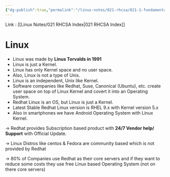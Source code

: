 ```yaml
---
{"dg-publish":true,"permalink":"/linux-notes/021-rhcsa/021-1-fundamentals-of-computer/021-1-3-what-is-linux/","noteIcon":"","created":"2023-10-07T13:47:51.335+05:30","updated":"2023-10-14T17:25:58.064+05:30"}
---
```


Link : [[Linux Notes/021 RHCSA Index\|021 RHCSA Index]]
# Linux
- Linux was made by **Linus Torvalds in 1991**
- Linux is just a Kernel.
- Linux has only Kernel space and no user space.
- Also, Linux is not a type of Unix.
- Linux is an independent, Unix like Kernel.
- Software companies like Redhat, Suse, Canonical (Ubuntu), etc. create user space on top of Linux Kernel and covert it into an Operating System.
- Redhat Linux is an OS, but Linux is just a Kernel.
- Latest Stable Redhat Linux version is RHEL 9.x with Kernel version 5.x
- Also in smartphones we have Android Operating System with Linux Kernel.

<style> .container {font-family: sans-serif; text-align: center;} .button-wrapper button {z-index: 1;height: 40px; width: 100px; margin: 10px;padding: 5px;} .excalidraw .App-menu_top .buttonList { display: flex;} .excalidraw-wrapper { height: 800px; margin: 50px; position: relative;} :root[dir="ltr"] .excalidraw .layer-ui__wrapper .zen-mode-transition.App-menu_bottom--transition-left {transform: none;} </style><script src="https://cdn.jsdelivr.net/npm/react@17/umd/react.production.min.js"></script><script src="https://cdn.jsdelivr.net/npm/react-dom@17/umd/react-dom.production.min.js"></script><script type="text/javascript" src="https://cdn.jsdelivr.net/npm/@excalidraw/excalidraw@0/dist/excalidraw.production.min.js"></script><div id="Redhat_Chainexcalidraw.md1"></div><script>(function(){const InitialData={"type":"excalidraw","version":2,"source":"https://github.com/zsviczian/obsidian-excalidraw-plugin/releases/tag/1.9.19","elements":[{"id":"YbbLjGRp","type":"text","x":-227.6666259765625,"y":-143.4947967529297,"width":158.93988037109375,"height":25,"angle":0,"strokeColor":"#e03131","backgroundColor":"transparent","fillStyle":"hachure","strokeWidth":1,"strokeStyle":"solid","roughness":1,"opacity":100,"groupIds":[],"frameId":null,"roundness":null,"seed":1371995367,"version":121,"versionNonce":9811529,"isDeleted":false,"boundElements":[{"id":"8eeKNOlC1F50OK21FTbVj","type":"arrow"}],"updated":1694691947891,"link":null,"locked":false,"text":"Redhat Company","rawText":"Redhat Company","fontSize":20,"fontFamily":1,"textAlign":"left","verticalAlign":"top","baseline":17,"containerId":null,"originalText":"Redhat Company","lineHeight":1.25},{"id":"8eeKNOlC1F50OK21FTbVj","type":"arrow","x":-198.2154318562117,"y":-104.82809448242186,"width":57.14569976416533,"height":41.58953450242768,"angle":0,"strokeColor":"#1e1e1e","backgroundColor":"transparent","fillStyle":"hachure","strokeWidth":1,"strokeStyle":"solid","roughness":1,"opacity":100,"groupIds":[],"frameId":null,"roundness":{"type":2},"seed":1295830759,"version":926,"versionNonce":754739529,"isDeleted":false,"boundElements":null,"updated":1694691814756,"link":null,"locked":false,"points":[[0,0],[2.14701585237637,38.004469141070345],[57.14569976416533,41.58953450242768]],"lastCommittedPoint":null,"startBinding":{"elementId":"YbbLjGRp","focus":0.6422985636887499,"gap":13.666702270507827},"endBinding":{"elementId":"vScspByA","focus":-0.4373781130083322,"gap":7.403045080327615},"startArrowhead":null,"endArrowhead":"arrow"},{"id":"vScspByA","type":"text","x":-133.66668701171875,"y":-74.16146850585938,"width":357.8396911621094,"height":25,"angle":0,"strokeColor":"#2f9e44","backgroundColor":"transparent","fillStyle":"hachure","strokeWidth":1,"strokeStyle":"solid","roughness":1,"opacity":100,"groupIds":[],"frameId":null,"roundness":null,"seed":961290121,"version":276,"versionNonce":1706129417,"isDeleted":false,"boundElements":[{"id":"8eeKNOlC1F50OK21FTbVj","type":"arrow"},{"id":"ObuUkx5nDxvoU0hTsxDqd","type":"arrow"}],"updated":1694691951083,"link":null,"locked":false,"text":"Centos stream (free & open source)","rawText":"Centos stream (free & open source)","fontSize":20,"fontFamily":1,"textAlign":"left","verticalAlign":"top","baseline":17,"containerId":null,"originalText":"Centos stream (free & open source)","lineHeight":1.25},{"type":"arrow","version":1032,"versionNonce":2034148553,"isDeleted":false,"id":"ObuUkx5nDxvoU0hTsxDqd","fillStyle":"hachure","strokeWidth":1,"strokeStyle":"solid","roughness":1,"opacity":100,"angle":0,"x":-104.48749255930619,"y":-40.568162599541495,"strokeColor":"#1e1e1e","backgroundColor":"transparent","width":57.14569976416533,"height":41.58953450242768,"seed":1854733513,"groupIds":[],"frameId":null,"roundness":{"type":2},"boundElements":[],"updated":1694691870104,"link":null,"locked":false,"startBinding":{"elementId":"vScspByA","focus":0.8402585185612689,"gap":8.59330590631788},"endBinding":{"elementId":"OoTPyYsL","focus":-0.4018004526418183,"gap":13.341792795140861},"lastCommittedPoint":null,"startArrowhead":null,"endArrowhead":"arrow","points":[[0,0],[2.14701585237637,38.004469141070345],[57.14569976416533,41.58953450242768]]},{"id":"OoTPyYsL","type":"text","x":-34,"y":-10.161468505859375,"width":280.55975341796875,"height":25,"angle":0,"strokeColor":"#1971c2","backgroundColor":"transparent","fillStyle":"hachure","strokeWidth":1,"strokeStyle":"solid","roughness":1,"opacity":100,"groupIds":[],"frameId":null,"roundness":null,"seed":372304327,"version":84,"versionNonce":144165321,"isDeleted":false,"boundElements":[{"id":"ObuUkx5nDxvoU0hTsxDqd","type":"arrow"},{"id":"uwJZf2vyJcy1ae1cFqHBG","type":"arrow"}],"updated":1694691953611,"link":null,"locked":false,"text":"Fedora (free & open source)","rawText":"Fedora (free & open source)","fontSize":20,"fontFamily":1,"textAlign":"left","verticalAlign":"top","baseline":17,"containerId":null,"originalText":"Fedora (free & open source)","lineHeight":1.25},{"type":"arrow","version":958,"versionNonce":1841598921,"isDeleted":false,"id":"uwJZf2vyJcy1ae1cFqHBG","fillStyle":"hachure","strokeWidth":1,"strokeStyle":"solid","roughness":1,"opacity":100,"angle":0,"x":-9.154118535868694,"y":28.098524412177255,"strokeColor":"#1e1e1e","backgroundColor":"transparent","width":57.14569976416533,"height":41.58953450242768,"seed":2145979753,"groupIds":[],"frameId":null,"roundness":{"type":2},"boundElements":[],"updated":1694691914692,"link":null,"locked":false,"startBinding":{"elementId":"OoTPyYsL","focus":0.8290839793920972,"gap":13.25999291803663},"endBinding":{"elementId":"u9HprS2z","focus":-0.35617632347326295,"gap":12.008418771703361},"lastCommittedPoint":null,"startArrowhead":null,"endArrowhead":"arrow","points":[[0,0],[2.14701585237637,38.004469141070345],[57.14569976416533,41.58953450242768]]},{"id":"u9HprS2z","type":"text","x":60,"y":57.171875,"width":174.09986877441406,"height":25,"angle":0,"strokeColor":"#f08c00","backgroundColor":"transparent","fillStyle":"hachure","strokeWidth":1,"strokeStyle":"solid","roughness":1,"opacity":100,"groupIds":[],"frameId":null,"roundness":null,"seed":1488469991,"version":50,"versionNonce":1139059593,"isDeleted":false,"boundElements":[{"id":"uwJZf2vyJcy1ae1cFqHBG","type":"arrow"}],"updated":1694691956138,"link":null,"locked":false,"text":"RHEL (commercial)","rawText":"RHEL (commercial)","fontSize":20,"fontFamily":1,"textAlign":"left","verticalAlign":"top","baseline":17,"containerId":null,"originalText":"RHEL (commercial)","lineHeight":1.25},{"id":"9Pp39tmr","type":"text","x":75,"y":90.50521850585938,"width":153.85986328125,"height":25,"angle":0,"strokeColor":"#6741d9","backgroundColor":"transparent","fillStyle":"hachure","strokeWidth":1,"strokeStyle":"solid","roughness":1,"opacity":100,"groupIds":[],"frameId":null,"roundness":null,"seed":1490672807,"version":54,"versionNonce":2067012937,"isDeleted":false,"boundElements":null,"updated":1694691963827,"link":null,"locked":false,"text":"non open source","rawText":"non open source","fontSize":20,"fontFamily":1,"textAlign":"left","verticalAlign":"top","baseline":17,"containerId":null,"originalText":"non open source","lineHeight":1.25}],"appState":{"theme":"dark","viewBackgroundColor":"#ffffff","currentItemStrokeColor":"#6741d9","currentItemBackgroundColor":"transparent","currentItemFillStyle":"hachure","currentItemStrokeWidth":1,"currentItemStrokeStyle":"solid","currentItemRoughness":1,"currentItemOpacity":100,"currentItemFontFamily":1,"currentItemFontSize":20,"currentItemTextAlign":"left","currentItemStartArrowhead":null,"currentItemEndArrowhead":"arrow","scrollX":258,"scrollY":297.171875,"zoom":{"value":1},"currentItemRoundness":"round","gridSize":null,"gridColor":{"Bold":"#C9C9C9FF","Regular":"#EDEDEDFF"},"currentStrokeOptions":null,"previousGridSize":null,"frameRendering":{"enabled":true,"clip":true,"name":true,"outline":true}},"files":{}};InitialData.scrollToContent=true;App=()=>{const e=React.useRef(null),t=React.useRef(null),[n,i]=React.useState({width:void 0,height:void 0});return React.useEffect(()=>{i({width:t.current.getBoundingClientRect().width,height:t.current.getBoundingClientRect().height});const e=()=>{i({width:t.current.getBoundingClientRect().width,height:t.current.getBoundingClientRect().height})};return window.addEventListener("resize",e),()=>window.removeEventListener("resize",e)},[t]),React.createElement(React.Fragment,null,React.createElement("div",{className:"excalidraw-wrapper",ref:t},React.createElement(ExcalidrawLib.Excalidraw,{ref:e,width:n.width,height:n.height,initialData:InitialData,viewModeEnabled:!0,zenModeEnabled:!0,gridModeEnabled:!1})))},excalidrawWrapper=document.getElementById("Redhat_Chainexcalidraw.md1");ReactDOM.render(React.createElement(App),excalidrawWrapper);})();</script>

&rarr; Redhat provides Subscription based product with **24/7 Vendor help/ Support** with Official Update.

&rarr; Linux Distros like centos & Fedora are community based which is not provided by Redhat

&rarr; 80% of Companies use Redhat as their core servers and if they want to reduce some costs they use free Linux based Operating System (not on there core servers)


<div id="Server_Chainexcalidraw.md2"></div><script>(function(){const InitialData={"type":"excalidraw","version":2,"source":"https://github.com/zsviczian/obsidian-excalidraw-plugin/releases/tag/1.9.19","elements":[{"type":"rectangle","version":36,"versionNonce":759329767,"isDeleted":false,"id":"ogBIUXe0SRs-fzQmZFziH","fillStyle":"hachure","strokeWidth":1,"strokeStyle":"solid","roughness":1,"opacity":100,"angle":0,"x":-207,"y":-160.828125,"strokeColor":"#1e1e1e","backgroundColor":"transparent","width":57.3333740234375,"height":50,"seed":1809397383,"groupIds":[],"frameId":null,"roundness":{"type":3},"boundElements":[],"updated":1694692368283,"link":null,"locked":false},{"type":"rectangle","version":44,"versionNonce":1027851305,"isDeleted":false,"id":"3UdNZ__M84yVX7MyZZ1ZC","fillStyle":"hachure","strokeWidth":1,"strokeStyle":"solid","roughness":1,"opacity":100,"angle":0,"x":-138.00006103515625,"y":-160.1614532470703,"strokeColor":"#1e1e1e","backgroundColor":"transparent","width":57.3333740234375,"height":50,"seed":743374825,"groupIds":[],"frameId":null,"roundness":{"type":3},"boundElements":[],"updated":1694692394149,"link":null,"locked":false},{"type":"rectangle","version":80,"versionNonce":380402785,"isDeleted":false,"id":"D9sJ9UbkAoHP3lIVI7ahZ","fillStyle":"hachure","strokeWidth":1,"strokeStyle":"solid","roughness":1,"opacity":100,"angle":0,"x":-65.66668701171875,"y":-159.4947967529297,"strokeColor":"#1e1e1e","backgroundColor":"transparent","width":57.3333740234375,"height":50,"seed":1711651977,"groupIds":[],"frameId":null,"roundness":{"type":3},"boundElements":[],"updated":1696585121180,"link":null,"locked":false},{"type":"rectangle","version":90,"versionNonce":1359732329,"isDeleted":false,"id":"CE7dPAKoVR3WxwWWjvp4P","fillStyle":"hachure","strokeWidth":1,"strokeStyle":"solid","roughness":1,"opacity":100,"angle":0,"x":8.33331298828125,"y":-158.49478149414062,"strokeColor":"#1e1e1e","backgroundColor":"transparent","width":57.3333740234375,"height":50,"seed":717372713,"groupIds":[],"frameId":null,"roundness":{"type":3},"boundElements":[],"updated":1694692404110,"link":null,"locked":false},{"type":"rectangle","version":82,"versionNonce":981328617,"isDeleted":false,"id":"o4LK2stVNmeHdZgiGWiwg","fillStyle":"hachure","strokeWidth":1,"strokeStyle":"solid","roughness":1,"opacity":100,"angle":0,"x":-234,"y":36.171905517578125,"strokeColor":"#1e1e1e","backgroundColor":"transparent","width":57.3333740234375,"height":50,"seed":361408583,"groupIds":[],"frameId":null,"roundness":{"type":3},"boundElements":[],"updated":1694692775978,"link":null,"locked":false},{"type":"rectangle","version":90,"versionNonce":1343940617,"isDeleted":false,"id":"HPX3-O6bXx4ZX42eIw9-P","fillStyle":"hachure","strokeWidth":1,"strokeStyle":"solid","roughness":1,"opacity":100,"angle":0,"x":-163.00006103515625,"y":32.838531494140625,"strokeColor":"#1e1e1e","backgroundColor":"transparent","width":57.3333740234375,"height":50,"seed":875600295,"groupIds":[],"frameId":null,"roundness":{"type":3},"boundElements":[],"updated":1694692779328,"link":null,"locked":false},{"type":"rectangle","version":109,"versionNonce":1772982569,"isDeleted":false,"id":"TRq5_YpcN7xc7evVdkHY0","fillStyle":"hachure","strokeWidth":1,"strokeStyle":"solid","roughness":1,"opacity":100,"angle":0,"x":-96,"y":32.171875,"strokeColor":"#1e1e1e","backgroundColor":"transparent","width":57.3333740234375,"height":50,"seed":1906804487,"groupIds":[],"frameId":null,"roundness":{"type":3},"boundElements":[],"updated":1694692781576,"link":null,"locked":false},{"type":"rectangle","version":123,"versionNonce":1652117673,"isDeleted":false,"id":"pWMMMyosYPTMWV2ok5RXh","fillStyle":"hachure","strokeWidth":1,"strokeStyle":"solid","roughness":1,"opacity":100,"angle":0,"x":-28.66668701171875,"y":29.50518798828125,"strokeColor":"#1e1e1e","backgroundColor":"transparent","width":57.3333740234375,"height":50,"seed":21033063,"groupIds":[],"frameId":null,"roundness":{"type":3},"boundElements":[],"updated":1694692785208,"link":null,"locked":false},{"type":"rectangle","version":144,"versionNonce":1894353647,"isDeleted":false,"id":"MGuAe-MTRBXnPL3bgeCeN","fillStyle":"hachure","strokeWidth":1,"strokeStyle":"solid","roughness":1,"opacity":100,"angle":0,"x":40.33331298828125,"y":27.83856201171875,"strokeColor":"#1e1e1e","backgroundColor":"transparent","width":57.3333740234375,"height":50,"seed":1975408071,"groupIds":[],"frameId":null,"roundness":{"type":3},"boundElements":[],"updated":1696585143852,"link":null,"locked":false},{"type":"line","version":82,"versionNonce":1733740551,"isDeleted":false,"id":"FaI-nJSdXRWbmDg1SuLdY","fillStyle":"hachure","strokeWidth":1,"strokeStyle":"solid","roughness":0,"opacity":100,"angle":0,"x":80.33349609375,"y":-132.1614532470703,"strokeColor":"#1e1e1e","backgroundColor":"transparent","width":44.6666259765625,"height":0.6666717529296875,"seed":743133225,"groupIds":[],"frameId":null,"roundness":{"type":2},"boundElements":[],"updated":1694692808277,"link":null,"locked":false,"startBinding":null,"endBinding":null,"lastCommittedPoint":null,"startArrowhead":null,"endArrowhead":null,"points":[[0,0],[44.6666259765625,-0.6666717529296875]]},{"type":"text","version":46,"versionNonce":1125533543,"isDeleted":false,"id":"VV1izyNV","fillStyle":"hachure","strokeWidth":1,"strokeStyle":"solid","roughness":0,"opacity":100,"angle":0,"x":133,"y":-148.828125,"strokeColor":"#1e1e1e","backgroundColor":"transparent","width":279.0597839355469,"height":25,"seed":1436654729,"groupIds":[],"frameId":null,"roundness":null,"boundElements":[],"updated":1694692823835,"link":null,"locked":false,"fontSize":20,"fontFamily":1,"text":"core servers based on RHEL","rawText":"core servers based on RHEL","textAlign":"left","verticalAlign":"top","containerId":null,"originalText":"core servers based on RHEL","lineHeight":1.25,"baseline":17},{"type":"line","version":24,"versionNonce":1948973961,"isDeleted":false,"id":"5-69k5-viumJtbjxXcspO","fillStyle":"hachure","strokeWidth":1,"strokeStyle":"solid","roughness":0,"opacity":100,"angle":0,"x":119,"y":52.505218505859375,"strokeColor":"#1e1e1e","backgroundColor":"transparent","width":50,"height":1.333343505859375,"seed":1929042343,"groupIds":[],"frameId":null,"roundness":{"type":2},"boundElements":[],"updated":1694692828400,"link":null,"locked":false,"startBinding":null,"endBinding":null,"lastCommittedPoint":null,"startArrowhead":null,"endArrowhead":null,"points":[[0,0],[50,-1.333343505859375]]},{"type":"text","version":105,"versionNonce":157532393,"isDeleted":false,"id":"YIul3yhB","fillStyle":"hachure","strokeWidth":1,"strokeStyle":"solid","roughness":0,"opacity":100,"angle":0,"x":179.6666259765625,"y":18.838531494140625,"strokeColor":"#1e1e1e","backgroundColor":"transparent","width":223.4197998046875,"height":75,"seed":62433223,"groupIds":[],"frameId":null,"roundness":null,"boundElements":[],"updated":1694692879666,"link":null,"locked":false,"fontSize":20,"fontFamily":1,"text":"community based like\nfedora, ubuntu\n(free and open source)","rawText":"community based like\nfedora, ubuntu\n(free and open source)","textAlign":"left","verticalAlign":"top","containerId":null,"originalText":"community based like\nfedora, ubuntu\n(free and open source)","lineHeight":1.25,"baseline":67},{"type":"arrow","version":499,"versionNonce":2136257665,"isDeleted":false,"id":"tlqclGkAJ_tDaMNvGTIgG","fillStyle":"hachure","strokeWidth":1,"strokeStyle":"solid","roughness":0,"opacity":100,"angle":0,"x":-71.35353088378906,"y":-89.42069244384766,"strokeColor":"#1e1e1e","backgroundColor":"transparent","width":112.17355346679688,"height":96.39915466308594,"seed":538846351,"groupIds":[],"frameId":null,"roundness":{"type":2},"boundElements":[],"updated":1696585121180,"link":null,"locked":false,"startBinding":null,"endBinding":null,"lastCommittedPoint":null,"startArrowhead":"triangle","endArrowhead":"triangle","points":[[0,0],[-9.201751708984375,59.15403747558594],[-102.09547424316406,60.46856689453125],[-112.17355346679688,96.39915466308594]]},{"type":"arrow","version":380,"versionNonce":96730319,"isDeleted":false,"id":"DxsyrPa1eE5rVfRgCEnCR","fillStyle":"hachure","strokeWidth":1,"strokeStyle":"solid","roughness":0,"opacity":100,"angle":0,"x":-79.67890930175781,"y":-29.82848358154297,"strokeColor":"#1e1e1e","backgroundColor":"transparent","width":126.19525146484375,"height":38.121490478515625,"seed":805992111,"groupIds":[],"frameId":null,"roundness":{"type":2},"boundElements":[],"updated":1696585143852,"link":null,"locked":false,"startBinding":null,"endBinding":null,"lastCommittedPoint":null,"startArrowhead":null,"endArrowhead":"triangle","points":[[0,0],[112.173583984375,0],[126.19525146484375,38.121490478515625]]}],"appState":{"theme":"dark","viewBackgroundColor":"#ffffff","currentItemStrokeColor":"#1e1e1e","currentItemBackgroundColor":"transparent","currentItemFillStyle":"hachure","currentItemStrokeWidth":1,"currentItemStrokeStyle":"solid","currentItemRoughness":0,"currentItemOpacity":100,"currentItemFontFamily":1,"currentItemFontSize":20,"currentItemTextAlign":"left","currentItemStartArrowhead":null,"currentItemEndArrowhead":"triangle","scrollX":259.24974060058594,"scrollY":234.77940368652344,"zoom":{"value":2},"currentItemRoundness":"round","gridSize":null,"gridColor":{"Bold":"#C9C9C9FF","Regular":"#EDEDEDFF"},"currentStrokeOptions":null,"previousGridSize":null,"frameRendering":{"enabled":true,"clip":true,"name":true,"outline":true}},"files":{}};InitialData.scrollToContent=true;App=()=>{const e=React.useRef(null),t=React.useRef(null),[n,i]=React.useState({width:void 0,height:void 0});return React.useEffect(()=>{i({width:t.current.getBoundingClientRect().width,height:t.current.getBoundingClientRect().height});const e=()=>{i({width:t.current.getBoundingClientRect().width,height:t.current.getBoundingClientRect().height})};return window.addEventListener("resize",e),()=>window.removeEventListener("resize",e)},[t]),React.createElement(React.Fragment,null,React.createElement("div",{className:"excalidraw-wrapper",ref:t},React.createElement(ExcalidrawLib.Excalidraw,{ref:e,width:n.width,height:n.height,initialData:InitialData,viewModeEnabled:!0,zenModeEnabled:!0,gridModeEnabled:!1})))},excalidrawWrapper=document.getElementById("Server_Chainexcalidraw.md2");ReactDOM.render(React.createElement(App),excalidrawWrapper);})();</script>




